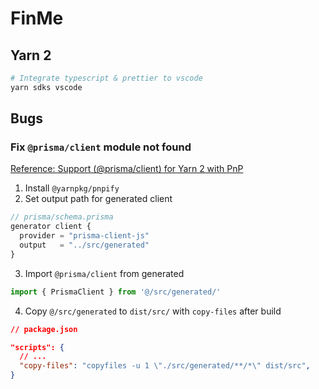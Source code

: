 # FinMe

## Yarn 2

```bash
# Integrate typescript & prettier to vscode
yarn sdks vscode
```

## Bugs

### Fix `@prisma/client` module not found

[Reference: Support (@prisma/client) for Yarn 2 with PnP](https://github.com/prisma/prisma/issues/1439)

1. Install `@yarnpkg/pnpify`
2. Set output path for generated client

```javascript
// prisma/schema.prisma
generator client {
  provider = "prisma-client-js"
  output   = "../src/generated"
}
```

3. Import `@prisma/client` from generated

```javascript
import { PrismaClient } from '@/src/generated/'
```

4. Copy `@/src/generated` to `dist/src/` with `copy-files` after build

```json
// package.json

"scripts": {
  // ...
  "copy-files": "copyfiles -u 1 \"./src/generated/**/*\" dist/src",
}
```
